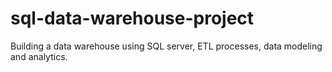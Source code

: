 # sql-data-warehouse-project
Building a data warehouse using SQL server, ETL processes, data modeling and analytics.
